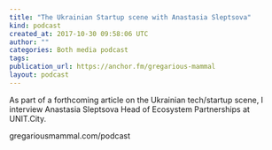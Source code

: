 ```yaml
---
title: "The Ukrainian Startup scene with Anastasia Sleptsova"
kind: podcast
created_at: 2017-10-30 09:58:06 UTC
author: ""
categories: Both media podcast
tags: 
publication_url: https://anchor.fm/gregarious-mammal
layout: podcast
---
```

As part of a forthcoming article on the Ukrainian tech/startup scene, I interview Anastasia Sleptsova Head of Ecosystem Partnerships at UNIT.City.

gregariousmammal.com/podcast